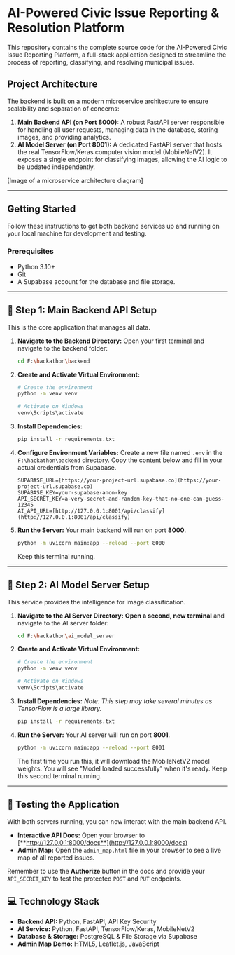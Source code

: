 # AI-Powered Civic Issue Reporting & Resolution Platform

This repository contains the complete source code for the AI-Powered Civic Issue Reporting Platform, a full-stack application designed to streamline the process of reporting, classifying, and resolving municipal issues.

## Project Architecture

The backend is built on a modern microservice architecture to ensure scalability and separation of concerns:

1.  **Main Backend API (on Port 8000):** A robust FastAPI server responsible for handling all user requests, managing data in the database, storing images, and providing analytics.
2.  **AI Model Server (on Port 8001):** A dedicated FastAPI server that hosts the real TensorFlow/Keras computer vision model (MobileNetV2). It exposes a single endpoint for classifying images, allowing the AI logic to be updated independently.



[Image of a microservice architecture diagram]


---

## Getting Started

Follow these instructions to get both backend services up and running on your local machine for development and testing.

### Prerequisites

* Python 3.10+
* Git
* A Supabase account for the database and file storage.

---

## 🚀 Step 1: Main Backend API Setup

This is the core application that manages all data.

1.  **Navigate to the Backend Directory:**
    Open your first terminal and navigate to the backend folder:
    ```bash
    cd F:\hackathon\backend
    ```

2.  **Create and Activate Virtual Environment:**
    ```bash
    # Create the environment
    python -m venv venv

    # Activate on Windows
    venv\Scripts\activate
    ```

3.  **Install Dependencies:**
    ```bash
    pip install -r requirements.txt
    ```

4.  **Configure Environment Variables:**
    Create a new file named `.env` in the `F:\hackathon\backend` directory. Copy the content below and fill in your actual credentials from Supabase.
    ```
    SUPABASE_URL=[https://your-project-url.supabase.co](https://your-project-url.supabase.co)
    SUPABASE_KEY=your-supabase-anon-key
    API_SECRET_KEY=a-very-secret-and-random-key-that-no-one-can-guess-12345
    AI_API_URL=[http://127.0.0.1:8001/api/classify](http://127.0.0.1:8001/api/classify)
    ```

5.  **Run the Server:**
    Your main backend will run on port **8000**.
    ```bash
    python -m uvicorn main:app --reload --port 8000
    ```
    Keep this terminal running.

---

## 🧠 Step 2: AI Model Server Setup

This service provides the intelligence for image classification.

1.  **Navigate to the AI Server Directory:**
    **Open a second, new terminal** and navigate to the AI server folder:
    ```bash
    cd F:\hackathon\ai_model_server
    ```

2.  **Create and Activate Virtual Environment:**
    ```bash
    # Create the environment
    python -m venv venv

    # Activate on Windows
    venv\Scripts\activate
    ```

3.  **Install Dependencies:**
    *Note: This step may take several minutes as TensorFlow is a large library.*
    ```bash
    pip install -r requirements.txt
    ```

4.  **Run the Server:**
    Your AI server will run on port **8001**.
    ```bash
    python -m uvicorn main:app --reload --port 8001
    ```
    The first time you run this, it will download the MobileNetV2 model weights. You will see "Model loaded successfully" when it's ready. Keep this second terminal running.

---

## 🧪 Testing the Application

With both servers running, you can now interact with the main backend API.

* **Interactive API Docs:** Open your browser to [**http://127.0.0.1:8000/docs**](http://127.0.0.1:8000/docs)
* **Admin Map:** Open the `admin_map.html` file in your browser to see a live map of all reported issues.

Remember to use the **Authorize** button in the docs and provide your `API_SECRET_KEY` to test the protected `POST` and `PUT` endpoints.

## 💻 Technology Stack

* **Backend API:** Python, FastAPI, API Key Security
* **AI Service:** Python, FastAPI, TensorFlow/Keras, MobileNetV2
* **Database & Storage:** PostgreSQL & File Storage via Supabase
* **Admin Map Demo:** HTML5, Leaflet.js, JavaScript